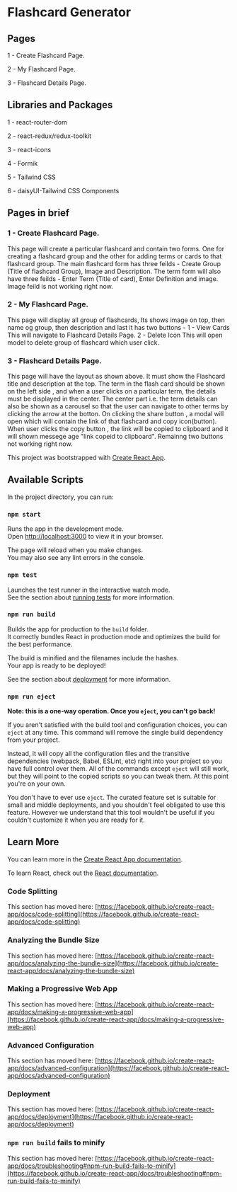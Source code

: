 # Flashcard Generator

## Pages
1 - Create Flashcard Page.

2 - My Flashcard Page.

3 - Flashcard Details Page.
  
## Libraries and Packages
1 - react-router-dom

2 - react-redux/redux-toolkit

3 - react-icons

4 - Formik

5 - Tailwind CSS

6 - daisyUI-Tailwind CSS Components

## Pages in brief
### 1 - Create Flashcard Page.
This page will create a particular flashcard and contain two forms. One for creating a flashcard group and the other for adding terms or cards to that flashcard group.
The main flashcard form has three feilds - Create Group (Title of flashcard Group), Image and Description.
The term form will also have three feilds - Enter Term (Title of card), Enter Definition and image. Image feild is not working right now.
      
### 2 - My Flashcard Page.
This page will display all group of flashcards, Its shows image on top, then name og group, then description and last it has two buttons -
1 - View Cards
This will navigate to Flashcard Details Page.
2 - Delete Icon
This will open model to delete group of flashcard which user click.
### 3 - Flashcard Details Page.
This page will have the layout as shown above. It must show the Flashcard title and description at the top.
The term in the flash card should be shown on the left side , and when a user clicks on a particular term, the details must be displayed in the center.
The center part i.e. the term details can also be shown as a carousel so that the user can navigate to other terms by clicking the arrow at the botton. On clicking the share button , a modal will open which will contain the link of that flashcard and copy icon(button). When user clicks the copy button , the link will be copied to clipboard and it will shown messege age "link copeid to clipboard".
Remainng two buttons not working right now.

This project was bootstrapped with [Create React App](https://github.com/facebook/create-react-app).

## Available Scripts

In the project directory, you can run:

### `npm start`

Runs the app in the development mode.\
Open [http://localhost:3000](http://localhost:3000) to view it in your browser.

The page will reload when you make changes.\
You may also see any lint errors in the console.

### `npm test`

Launches the test runner in the interactive watch mode.\
See the section about [running tests](https://facebook.github.io/create-react-app/docs/running-tests) for more information.

### `npm run build`

Builds the app for production to the `build` folder.\
It correctly bundles React in production mode and optimizes the build for the best performance.

The build is minified and the filenames include the hashes.\
Your app is ready to be deployed!

See the section about [deployment](https://facebook.github.io/create-react-app/docs/deployment) for more information.

### `npm run eject`

**Note: this is a one-way operation. Once you `eject`, you can't go back!**

If you aren't satisfied with the build tool and configuration choices, you can `eject` at any time. This command will remove the single build dependency from your project.

Instead, it will copy all the configuration files and the transitive dependencies (webpack, Babel, ESLint, etc) right into your project so you have full control over them. All of the commands except `eject` will still work, but they will point to the copied scripts so you can tweak them. At this point you're on your own.

You don't have to ever use `eject`. The curated feature set is suitable for small and middle deployments, and you shouldn't feel obligated to use this feature. However we understand that this tool wouldn't be useful if you couldn't customize it when you are ready for it.

## Learn More

You can learn more in the [Create React App documentation](https://facebook.github.io/create-react-app/docs/getting-started).

To learn React, check out the [React documentation](https://reactjs.org/).

### Code Splitting

This section has moved here: [https://facebook.github.io/create-react-app/docs/code-splitting](https://facebook.github.io/create-react-app/docs/code-splitting)

### Analyzing the Bundle Size

This section has moved here: [https://facebook.github.io/create-react-app/docs/analyzing-the-bundle-size](https://facebook.github.io/create-react-app/docs/analyzing-the-bundle-size)

### Making a Progressive Web App

This section has moved here: [https://facebook.github.io/create-react-app/docs/making-a-progressive-web-app](https://facebook.github.io/create-react-app/docs/making-a-progressive-web-app)

### Advanced Configuration

This section has moved here: [https://facebook.github.io/create-react-app/docs/advanced-configuration](https://facebook.github.io/create-react-app/docs/advanced-configuration)

### Deployment

This section has moved here: [https://facebook.github.io/create-react-app/docs/deployment](https://facebook.github.io/create-react-app/docs/deployment)

### `npm run build` fails to minify

This section has moved here: [https://facebook.github.io/create-react-app/docs/troubleshooting#npm-run-build-fails-to-minify](https://facebook.github.io/create-react-app/docs/troubleshooting#npm-run-build-fails-to-minify)
